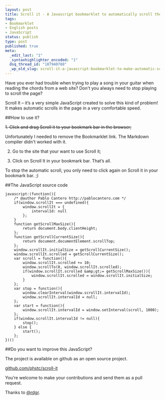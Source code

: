 ```yaml
--- 
layout: post
title: Scroll it - A Javascript bookmarklet to automatically scroll the page
tags: 
- Bookmarklet
- English posts
- JavaScript
status: publish
type: post
published: true
meta: 
  _edit_last: "1"
  _syntaxhighlighter_encoded: "1"
  dsq_thread_id: "187940788"
  _wp_old_slug: scroll-it-a-javascript-bookmarklet-to-make-automatic-scrolling-in-the-page
---
```


Have you ever had trouble when trying to play a song in your guitar when reading the chords from a web site? Don't you always need to stop playing to scroll the page?

Scroll It – it’s a very simple JavaScript created to solve this kind of problem! It makes automatic scrolls in the page in a very comfortable speed.

<!--more-->

##How to use it?

<del>
1. Click and drag Scroll it to your bookmark bar in the browser;
</del>

Unfortunately I needed to remove the Bookmarklet link. The Markdown compiler didn't worked with it.

2. Go to the site that your want to use Scroll it;

3. Click on Scroll It in your bookmark bar. That’s all.

To stop the automatic scroll, you only need to click again on Scroll it in your bookmark bar. ;)

##The JavaScript source code

    javascript:(function(){
    	/* @author Pablo Cantero http://pablocantero.com */
    	if(window.scrollIt === undefined){
    		window.scrollIt = {
    			intervalId: null
    		};
    	}
    	function getScrollMaxSize(){
    		return document.body.clientHeight;
    	};
    	function getScrollCurrentSize(){
    		return document.documentElement.scrollTop;
    	};
    	window.scrollIt.initialSize = getScrollCurrentSize();
    	window.scrollIt.scrolled = getScrollCurrentSize();
    	var scroll = function(){
    		window.scrollIt.scrolled += 10;
    		window.scrollTo(0, window.scrollIt.scrolled);
    		if(window.scrollIt.scrolled &amp;gt;= getScrollMaxSize()){
    			window.scrollIt.scrolled = window.scrollIt.initialSize;
    		}
    	};
    	var stop = function(){
    		window.clearInterval(window.scrollIt.intervalId);
    		window.scrollIt.intervalId = null;
    	};
    	var start = function(){
    		window.scrollIt.intervalId = window.setInterval(scroll, 1000);
    	};
    	if(window.scrollIt.intervalId != null){
    		stop();
    	} else {
    		start();
    	};
    })()

##Do you want to improve this JavaScript?

The project is available on github as an open source project.

[github.com/phstc/scroll-it](https://github.com/phstc/scroll-it)

You’re welcome to make your contributions and send them as a pull request.

Thanks to [@rdgr](http://twitter.com/#!/rdgr).
